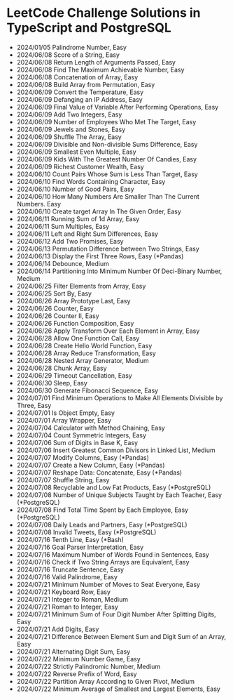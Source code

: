 # LeetCode Challenge Solutions in TypeScript and PostgreSQL

- 2024/01/05 Palindrome Number, Easy
- 2024/06/08 Score of a String, Easy
- 2024/06/08 Return Length of Arguments Passed, Easy
- 2024/06/08 Find The Maximum Achievable Number, Easy
- 2024/06/08 Concatenation of Array, Easy
- 2024/06/08 Build Array from Permutation, Easy
- 2024/06/09 Convert the Temperature, Easy
- 2024/06/09 Defanging an IP Address, Easy
- 2024/06/09 Final Value of Variable After Performing Operations, Easy
- 2024/06/09 Add Two Integers, Easy
- 2024/06/09 Number of Employees Who Met The Target, Easy
- 2024/06/09 Jewels and Stones, Easy
- 2024/06/09 Shuffle The Array, Easy
- 2024/06/09 Divisible and Non-divisible Sums Difference, Easy
- 2024/06/09 Smallest Even Multiple, Easy
- 2024/06/09 Kids With The Greatest Number Of Candies, Easy
- 2024/06/09 Richest Customer Wealth, Easy
- 2024/06/10 Count Pairs Whose Sum is Less Than Target, Easy
- 2024/06/10 Find Words Containing Character, Easy
- 2024/06/10 Number of Good Pairs, Easy
- 2024/06/10 How Many Numbers Are Smaller Than The Current Numbers. Easy
- 2024/06/10 Create target Array In The Given Order, Easy
- 2024/06/11 Running Sum of 1d Array, Easy
- 2024/06/11 Sum Multiples, Easy
- 2024/06/11 Left and Right Sum Differences, Easy
- 2024/06/12 Add Two Promises, Easy
- 2024/06/13 Permutation Difference between Two Strings, Easy
- 2024/06/13 Display the First Three Rows, Easy (*Pandas)
- 2024/06/14 Debounce, Medium
- 2024/06/14 Partitioning Into Minimum Number Of Deci-Binary Number, Medium
- 2024/06/25 Filter Elements from Array, Easy
- 2024/06/25 Sort By, Easy
- 2024/06/26 Array Prototype Last, Easy
- 2024/06/26 Counter, Easy
- 2024/06/26 Counter II, Easy
- 2024/06/26 Function Composition, Easy
- 2024/06/26 Apply Transform Over Each Element in Array, Easy
- 2024/06/28 Allow One Function Call, Easy
- 2024/06/28 Create Hello World Function, Easy
- 2024/06/28 Array Reduce Transformation, Easy
- 2024/06/28 Nested Array Generator, Medium
- 2024/06/28 Chunk Array, Easy
- 2024/06/29 Timeout Cancellation, Easy
- 2024/06/30 Sleep, Easy
- 2024/06/30 Generate Fibonacci Sequence, Easy
- 2024/07/01 Find Minimum Operations to Make All Elements Divisible by Three, Easy
- 2024/07/01 Is Object Empty, Easy
- 2024/07/01 Array Wrapper, Easy
- 2024/07/04 Calculator with Method Chaining, Easy
- 2024/07/04 Count Symmetric Integers, Easy
- 2024/07/06 Sum of Digits in Base K, Easy
- 2024/07/06 Insert Greatest Common Divisors in Linked List, Medium
- 2024/07/07 Modify Columns, Easy (*Pandas)
- 2024/07/07 Create a New Column, Easy (*Pandas)
- 2024/07/07 Reshape Data: Concatenate, Easy (*Pandas)
- 2024/07/07 Shuffle String, Easy
- 2024/07/08 Recyclable and Low Fat Products, Easy (*PostgreSQL)
- 2024/07/08 Number of Unique Subjects Taught by Each Teacher, Easy (*PostgreSQL)
- 2024/07/08 Find Total Time Spent by Each Employee, Easy (*PostgreSQL)
- 2024/07/08 Daily Leads and Partners, Easy (*PostgreSQL)
- 2024/07/08 Invalid Tweets, Easy (*PostgreSQL)
- 2024/07/16 Tenth Line, Easy (*Bash)
- 2024/07/16 Goal Parser Interpretation, Easy
- 2024/07/16 Maximum Number of Words Found in Sentences, Easy
- 2024/07/16 Check if Two String Arrays are Equivalent, Easy
- 2024/07/16 Truncate Sentence, Easy
- 2024/07/16 Valid Palindrome, Easy
- 2024/07/21 Minimum Number of Moves to Seat Everyone, Easy
- 2024/07/21 Keyboard Row, Easy
- 2024/07/21 Integer to Roman, Medium
- 2024/07/21 Roman to Integer, Easy
- 2024/07/21 Minimum Sum of Four Digit Number After Splitting Digits, Easy
- 2024/07/21 Add Digits, Easy
- 2024/07/21 Difference Between Element Sum and Digit Sum of an Array, Easy
- 2024/07/21 Alternating Digit Sum, Easy
- 2024/07/22 Minimum Number Game, Easy
- 2024/07/22 Strictly Palindromic Number, Medium
- 2024/07/22 Reverse Prefix of Word, Easy
- 2024/07/22 Partition Array According to Given Pivot, Medium
- 2024/07/22 Minimum Average of Smallest and Largest Elements, Easy